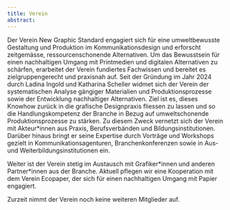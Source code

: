 ```yaml
---
title: Verein
abstract:
---
```


Der Verein New Graphic Standard engagiert sich für eine umweltbewusste Gestaltung und Produktion im Kommunikationsdesign und erforscht zeitgemässe, ressourcenschonende Alternativen. Um das Bewusstsein für einen nachhaltigen Umgang mit Printmedien und digitalen Alternativen zu schärfen, erarbeitet der Verein fundiertes Fachwissen und bereitet es zielgruppengerecht und praxisnah auf. Seit der Gründung im Jahr 2024 durch Ladina Ingold und Katharina Scheller widmet sich der Verein der systematischen Analyse gängiger Materialien und Produktionsprozesse sowie der Entwicklung nachhaltiger Alternativen.
Ziel ist es, dieses Knowhow zurück in die grafische Designpraxis fliessen zu lassen und so die Handlungskompetenz der Branche in Bezug auf umweltschonende Produktionsprozesse zu stärken. Zu diesem Zweck vernetzt sich der Verein mit Akteur\*innen aus Praxis, Berufsverbänden und Bildungsinstitutionen. Darüber hinaus bringt er seine Expertise durch Vorträge und Workshops gezielt in Kommunikationsagenturen, Branchenkonferenzen sowie in Aus- und Weiterbildungsinstitutionen ein.

Weiter ist der Verein stetig im Austausch mit Grafiker\*innen und anderen Partner\*innen aus der Branche. Aktuell pflegen wir eine Kooperation mit dem Verein Ecopaper, der sich für einen nachhaltigen Umgang mit Papier engagiert.

Zurzeit nimmt der Verein noch keine weiteren Mitglieder auf.
